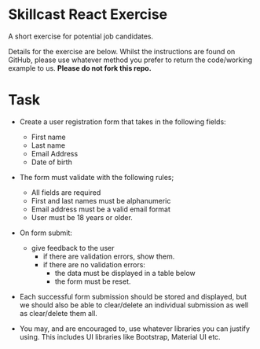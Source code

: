 # Skillcast React Exercise
A short exercise for potential job candidates. 

Details for the exercise are below. Whilst the instructions are found on GitHub, please use whatever method you prefer to return the code/working example to us. 
**Please do not fork this repo.**

# Task
- Create a user registration form that takes in the following fields:
  - First name
  - Last name
  - Email Address
  - Date of birth

- The form must validate with the following rules;
  - All fields are required
  - First and last names must be alphanumeric
  - Email address must be a valid email format
  - User must be 18 years or older.

- On form submit:
  - give feedback to the user
    - if there are validation errors, show them.
    - if there are no validation errors:
      - the data must be displayed in a table below
      - the form must be reset.

- Each successful form submission should be stored and displayed, but we should also be able to clear/delete an individual submission as well as clear/delete them all.

- You may, and are encouraged to, use whatever libraries you can justify using. 
This includes UI libraries like Bootstrap, Material UI etc. 
